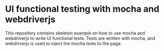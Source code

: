 # UI functional testing with mocha and webdriverjs

This repository contains skeleton example on how to use mocha and webdriverjs to write UI functional tests. Tests are written with mocha, and webdriverjs is used to inject the mocha tests to the page.